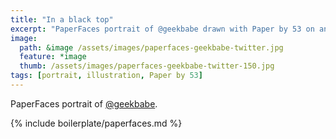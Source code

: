 ```yaml
---
title: "In a black top"
excerpt: "PaperFaces portrait of @geekbabe drawn with Paper by 53 on an iPad."
image: 
  path: &image /assets/images/paperfaces-geekbabe-twitter.jpg 
  feature: *image
  thumb: /assets/images/paperfaces-geekbabe-twitter-150.jpg
tags: [portrait, illustration, Paper by 53]
---
```


PaperFaces portrait of [@geekbabe](http://twitter.com/geekbabe).

{% include boilerplate/paperfaces.md %}
